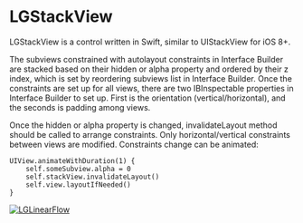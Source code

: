 # LGStackView

LGStackView is a control written in Swift, similar to UIStackView for iOS 8+.

The subviews constrained with autolayout constraints in Interface Builder are stacked based on their hidden or alpha property and ordered by their z index, which is set by reordering subviews list in Interface Builder. Once the constraints are set up for all views, there are two IBInspectable properties in Interface Builder to set up. First is the orientation (vertical/horizontal), and the seconds is padding among views.

Once the hidden or alpha property is changed, invalidateLayout method should be called to arrange constraints. Only horizontal/vertical constraints between views are modified. Constraints change can be animated:

    UIView.animateWithDuration(1) {
        self.someSubview.alpha = 0
        self.stackView.invalidateLayout()
        self.view.layoutIfNeeded()
    }

[![LGLinearFlow](http://lukagabric.com/wp-content/uploads/2015/11/lgstackview-youtube.png)](https://www.youtube.com/watch?v=q-NAK6fN7pk)
